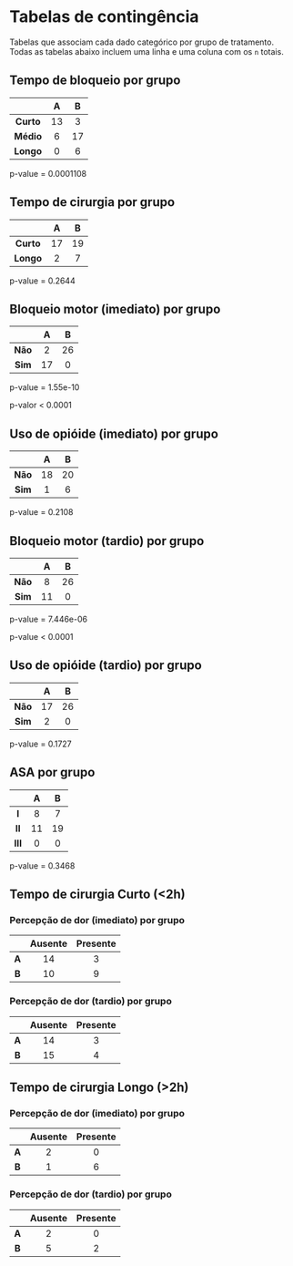 # Tabelas de contingência

Tabelas que associam cada dado categórico por grupo de tratamento.
Todas as tabelas abaixo incluem uma linha e uma coluna com os `n` totais.

## Tempo de bloqueio por grupo

|   &nbsp;    |  A  |  B  |
|:-----------:|:---:|:---:|
|  **Curto**  | 13  |  3  |
|  **Médio**  |  6  | 17  |
|  **Longo**  |  0  |  6  |

p-value = 0.0001108

## Tempo de cirurgia por grupo

|   &nbsp;    |  A  |  B  |
|:-----------:|:---:|:---:|
|  **Curto**  | 17  | 19  |
|  **Longo**  |  2  |  7  |

p-value = 0.2644

## Bloqueio motor (imediato) por grupo

|  &nbsp;   |  A  |  B  |
|:---------:|:---:|:---:|
|  **Não**  |  2  | 26  |
|  **Sim**  | 17  |  0  |

p-value = 1.55e-10

p-valor < 0.0001

## Uso de opióide (imediato) por grupo

|  &nbsp;   |  A  |  B  |
|:---------:|:---:|:---:|
|  **Não**  | 18  | 20  |
|  **Sim**  |  1  |  6  |

p-value = 0.2108

## Bloqueio motor (tardio) por grupo

|  &nbsp;   |  A  |  B  |
|:---------:|:---:|:---:|
|  **Não**  |  8  | 26  |
|  **Sim**  | 11  |  0  |

p-value = 7.446e-06

p-value < 0.0001

## Uso de opióide (tardio) por grupo

|  &nbsp;   |  A  |  B  |
|:---------:|:---:|:---:|
|  **Não**  | 17  | 26  |
|  **Sim**  |  2  |  0  |

p-value = 0.1727

## ASA por grupo

|  &nbsp;   |  A  |  B  |
|:---------:|:---:|:---:|
|   **I**   |  8  |  7  |
|  **II**   | 11  | 19  |
|  **III**  |  0  |  0  |

p-value = 0.3468

## Tempo de cirurgia Curto (<2h)

### Percepção de dor (imediato) por grupo

| &nbsp;  |  Ausente  |  Presente  |
|:-------:|:---------:|:----------:|
|  **A**  |    14     |     3      |
|  **B**  |    10     |     9      |

### Percepção de dor (tardio) por grupo

| &nbsp;  |  Ausente  |  Presente  |
|:-------:|:---------:|:----------:|
|  **A**  |    14     |     3      |
|  **B**  |    15     |     4      |

## Tempo de cirurgia Longo (>2h)

### Percepção de dor (imediato) por grupo

| &nbsp;  |  Ausente  |  Presente  |
|:-------:|:---------:|:----------:|
|  **A**  |     2     |     0      |
|  **B**  |     1     |     6      |

### Percepção de dor (tardio) por grupo

| &nbsp;  |  Ausente  |  Presente  |
|:-------:|:---------:|:----------:|
|  **A**  |     2     |     0      |
|  **B**  |     5     |     2      |
